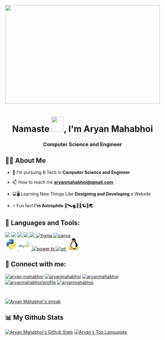 <a href="#"><img width="100%" height="320"  src="https://github.com/abhisheknaiidu/abhisheknaiidu/blob/master/code.gif?raw=true" width="100%" height="320px"/></a>
<h1 align="center">Namaste <img src="https://media2.giphy.com/media/H6ilizZ1OiCYeFajpA/giphy.gif" width="40px" height="50px">, I'm Aryan Mahabhoi</h1>
<h3 align="center">Computer Science and Engineer</h3>


## 👨‍💻 About Me

- 🌱 I’m pursuing B.Tech in **Computer Science and Engineer**

- 📫 How to reach me **aryanmahabhoi@gmail.com**

- 💻🖥 Learning New Things Like **Designing and Developing** a Website  

- ⚡ Fun fact **I'm Astrophile 🚀🛰🛸👨‍🚀🪐🌌🌏**

## 🚀 Languages and Tools:

<p align="left"> 
    <a href="https://www.w3schools.com/CPP/default.asp" target="_blank"><img src="https://img.icons8.com/color/48/000000/c-plus-plus-logo.png"/></a>
    <a href="https://www.programiz.com/c-programming" target="_blank"><img src="https://img.icons8.com/color/48/000000/c-programming.png"/></a>
    <a href="https://www.w3.org/html/" target="_blank"> <img src="https://img.icons8.com/color/48/000000/html-5.png"/> </a>
    <a href="https://www.w3schools.com/css/" target="_blank"> <img src="https://img.icons8.com/color/48/000000/css3.png"/> </a> 
    <a href="https://developer.mozilla.org/en-US/docs/Web/JavaScript" target="_blank"> <img src="https://img.icons8.com/color/48/000000/javascript.png"/> </a> 
    <a href="https://www.figma.com/" target="_blank" rel="noreferrer"> <img src="https://www.vectorlogo.zone/logos/figma/figma-icon.svg" alt="figma" width="40" height="40"/> </a>
    <a href="https://www.canva.com" target="_blank" rel="noreferrer"> <img src="https://img.icons8.com/plasticine/452/canva.png" alt="canva" width="40" height="40"/> </a><br>
    <a href="https://www.python.org" target="_blank" rel="noreferrer"> <img src="https://raw.githubusercontent.com/devicons/devicon/master/icons/python/python-original.svg" alt="python" width="40" height="40"/> </a>
    <a href="https://www.mysql.com/" target="_blank" rel="noreferrer"> <img src="https://raw.githubusercontent.com/devicons/devicon/master/icons/mysql/mysql-original-wordmark.svg" alt="mysql" width="40" height="40"/> </a> 
    <a href="https://powerbi.microsoft.com/en-au/" target="_blank" rel="noreferrer"> <img src="https://img.icons8.com/color/344/power-bi.png" alt="power bi" width="40" height="40"/> </a> 
    <a href="https://git-scm.com/" target="_blank" rel="noreferrer"> <img src="https://www.vectorlogo.zone/logos/git-scm/git-scm-icon.svg" alt="git" width="40" height="40"/> </a> 
    <a href="https://www.linux.org/" target="_blank" rel="noreferrer"> <img src="https://raw.githubusercontent.com/devicons/devicon/master/icons/linux/linux-original.svg" alt="linux" width="40" height="40"/> </a>
</p>

## 📲 Connect with me:
<p align="left">
<a href="https://linkedin.com/in/aryan-mahabhoi" target="blank"><img align="center" src="https://raw.githubusercontent.com/rahuldkjain/github-profile-readme-generator/master/src/images/icons/Social/linked-in-alt.svg" alt="aryan-mahabhoi" height="30" width="40" /></a>
<a href="https://dribbble.com/aryanmahabhoi" target="blank"><img align="center" src="https://raw.githubusercontent.com/rahuldkjain/github-profile-readme-generator/master/src/images/icons/Social/dribbble.svg" alt="aryanmahabhoi" height="30" width="40" /></a>
<a href="https://www.hackerrank.com/aryanmahabhoi" target="blank"><img align="center" src="https://raw.githubusercontent.com/rahuldkjain/github-profile-readme-generator/master/src/images/icons/Social/hackerrank.svg" alt="aryanmahabhoi" height="30" width="40" /></a>
<a href="https://auth.geeksforgeeks.org/user/aryanmahabhoi/profile" target="blank"><img align="center" src="https://raw.githubusercontent.com/rahuldkjain/github-profile-readme-generator/master/src/images/icons/Social/geeks-for-geeks.svg" alt="aryanmahabhoi/profile" height="30" width="40" /></a>
<a href="https://kaggle.com/aryanmahabhoi" target="blank"><img align="center" src="https://raw.githubusercontent.com/rahuldkjain/github-profile-readme-generator/master/src/images/icons/Social/kaggle.svg" alt="aryanmahabhoi" height="30" width="40" /></a>
</p>

<!-- [![React Badge](https://img.shields.io/badge/-React-61DBFB?style=for-the-badge&labelColor=black&logo=react&logoColor=61DBFB)](#)  [![Javascript Badge](https://img.shields.io/badge/-Javascript-F0DB4F?style=for-the-badge&labelColor=black&logo=javascript&logoColor=F0DB4F)](#) [![Typescript Badge](https://img.shields.io/badge/-Typescript-007acc?style=for-the-badge&labelColor=black&logo=typescript&logoColor=007acc)](#) [![Nodejs Badge](https://img.shields.io/badge/-Nodejs-3C873A?style=for-the-badge&labelColor=black&logo=node.js&logoColor=3C873A)](#) [![GraphQL Badge](https://img.shields.io/badge/-GraphQl-e535ab?style=for-the-badge&labelColor=black&logo=node.js&logoColor=e535ab)](#) -->
<br/>

<p align="left">
    <a href="[![GitHub Streak](https://github-readme-streak-stats.herokuapp.com/?user=MahabhoiAryan)](https://github.com/MahabhoiAryan/github-readme-streak-stats)
">
        <img title="🔥 Get streak stats for your profile at git.io/streak-stats" alt="Aryan Mahabhoi's streak" src="https://github-readme-streak-stats.herokuapp.com/?user=MahabhoiAryan&theme=chartreuse-dark&hide_border=true&stroke=0000&background=060A0CD0"/>
    </a>
</p>

## 📊 My Github Stats
<a href="https://github.com/MahabhoiAryan/github-readme-stats"><img alt="Aryan Mahabhoi's Github Stats" src="https://github-readme-stats.vercel.app/api?username=MahabhoiAryan&show_icons=true&count_private=true&theme=react&hide_border=true&bg_color=0D1117" /></a> 
<a href="https://github.com/MahabhoiAryan/github-readme-stats"><img alt="Aryan's Top Languages" src="https://github-readme-stats.vercel.app/api/top-langs/?username=MahabhoiAryan&langs_count=8&count_private=true&layout=compact&theme=react&hide_border=true&bg_color=0D1117" /></a>
<br/>
<br/>
